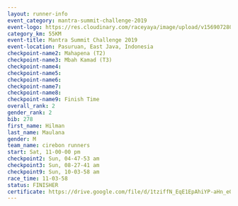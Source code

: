 ```yaml
---
layout: runner-info 
event_category: mantra-summit-challenge-2019 
event-logo: https://res.cloudinary.com/raceyaya/image/upload/v1569072809/logo/mantra-image_segrbx.jpg
category_km: 55KM 
event-title: Mantra Summit Challenge 2019 
event-location: Pasuruan, East Java, Indonesia 
checkpoint-name2: Mahapena (T2) 
checkpoint-name3: Mbah Kamad (T3) 
checkpoint-name4: 
checkpoint-name5: 
checkpoint-name6: 
checkpoint-name7: 
checkpoint-name8: 
checkpoint-name9: Finish Time
overall_rank: 2
gender_rank: 2
bib: 278
first_name: Hilman
last_name: Maulana
gender: M
team_name: cirebon runners
start: Sat, 11-00-00 pm
checkpoint2: Sun, 04-47-53 am
checkpoint3: Sun, 08-27-41 am
checkpoint9: Sun, 10-03-58 am
race_time: 11-03-58
status: FINISHER
certificate: https://drive.google.com/file/d/1tziffN_EqE1EpAhiYP-aHn_eOsuoxUrm/view?usp=sharing
---
```

